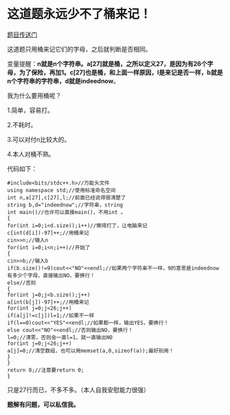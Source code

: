 # 这道题永远少不了桶来记！

[题目传送门](https://www.luogu.org/problemnew/show/AT1206)

这道题只用桶来记它们的字母，之后就判断是否相同。

变量提醒：**n就是n个字符串。a[27]就是桶，之所以定义27，是因为有26个字母，为了保险，再加1。c[27]也是桶，和上面一样原因，l是来记是否一样，b就是n个字符串的字符串，d就是indeednow**。

我为什么要用桶呢？

1.简单，容易打。

2.不耗时。

3.可以对付n比较大的。

4.本人对桶不熟。

代码如下：

```
#include<bits/stdc++.h>//万能头文件
using namespace std;//使用标准命名空间
int n,a[27],c[27],l;//前面已经说得很清楚了
string b,d="indeednow";//字符串，string
int main()//也许可以直接main()，不用int 。
{
for(int i=0;i<d.size();i++)//懒得打了，让电脑来记
c[int(d[i])-97]++;//用桶来记
cin>>n;//输入n
for(int i=0;i<n;i++)//开始了
{
cin>>b;//输入b
if(b.size()!=9)cout<<"NO"<<endl;//如果两个字符串不一样，9的意思是indeednow有多少个字母，直接输出NO，要换行！
else//否则
{
for(int j=0;j<b.size();j++)
a[int(b[j])-97]++;//用桶来记
for(int j=0;j<26;j++)
if(a[j]!=c[j])l=1;//如果不一样
if(l==0)cout<<"YES"<<endl;//如果都一样，输出YES，要换行！
else cout<<"NO"<<endl;//否则输出NO，要换行！
l=0;//清零，否则会一直l=1，就一直输出NO
for(int j=0;j<26;j++)
a[j]=0;//清空数组，也可以用memset(a,0,sizeof(a));最好别用！
}
}
return 0;//注意要return 0;
}
```

只是27行而已，不多不多。（本人自我安慰能力很强）

**题解有问题，可以私信我。**
